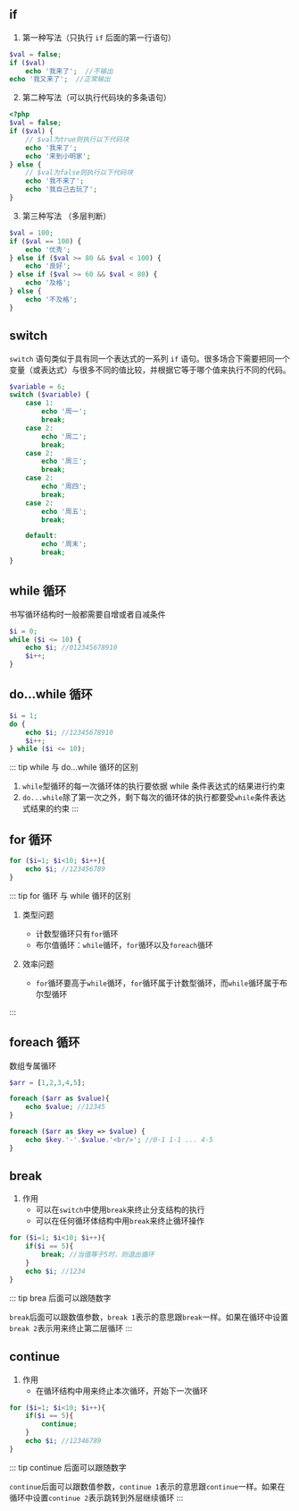 ## if

1. 第一种写法（只执行 `if` 后面的第一行语句）

```php
$val = false;
if ($val)
    echo '我来了';  //不输出
echo '我又来了';  //正常输出
```

2. 第二种写法（可以执行代码块的多条语句）

```php
<?php
$val = false;
if ($val) {
    // $val为true则执行以下代码块
    echo '我来了';
    echo '来到小明家';
} else {
    // $val为false则执行以下代码块
    echo '我不来了';
    echo '我自己去玩了';
}
```

3. 第三种写法 （多层判断）

```php
$val = 100;
if ($val == 100) {
    echo '优秀';
} else if ($val >= 80 && $val < 100) {
    echo '良好';
} else if ($val >= 60 && $val < 80) {
    echo '及格';
} else {
    echo '不及格';
}

```

## switch

`switch` 语句类似于具有同一个表达式的一系列 `if` 语句。很多场合下需要把同一个变量（或表达式）与很多不同的值比较，并根据它等于哪个值来执行不同的代码。

```php
$variable = 6;
switch ($variable) {
    case 1:
        echo '周一';
        break;
    case 2:
        echo '周二';
        break;
    case 2:
        echo '周三';
        break;
    case 2:
        echo '周四';
        break;
    case 2:
        echo '周五';
        break;

    default:
        echo '周末';
        break;
}
```

## while 循环

书写循环结构时一般都需要自增或者自减条件

```php
$i = 0;
while ($i <= 10) {
    echo $i; //012345678910
    $i++;
}
```

## do...while 循环

```php
$i = 1;
do {
    echo $i; //12345678910
    $i++;
} while ($i <= 10);
```

::: tip while 与 do...while 循环的区别

1. `while`型循环的每一次循环体的执行要依据 while 条件表达式的结果进行约束
2. `do...while`除了第一次之外，剩下每次的循环体的执行都要受`while`条件表达式结果的约束
   :::

## for 循环

```php
for ($i=1; $i<10; $i++){
    echo $i; //123456789
}
```

::: tip for 循环 与 while 循环的区别

1. 类型问题

   - 计数型循环只有`for`循环
   - 布尔值循环：`while`循环，`for`循环以及`foreach`循环

2. 效率问题
   - `for`循环要高于`while`循环，`for`循环属于计数型循环，而`while`循环属于布尔型循环

:::

## foreach 循环

数组专属循环

```php
$arr = [1,2,3,4,5];

foreach ($arr as $value){
    echo $value; //12345
}

foreach ($arr as $key => $value) {
    echo $key.'-'.$value.'<br/>'; //0-1 1-1 ... 4-5
}
```

## break

1. 作用
   - 可以在`switch`中使用`break`来终止分支结构的执行
   - 可以在任何循环体结构中用`break`来终止循环操作

```php
for ($i=1; $i<10; $i++){
    if($i == 5){
        break; //当值等于5时，则退出循环
    }
    echo $i; //1234
}
```

::: tip brea 后面可以跟随数字

`break`后面可以跟数值参数，`break 1`表示的意思跟`break`一样。如果在循环中设置`break 2`表示用来终止第二层循环
:::

## continue

1. 作用
   - 在循环结构中用来终止本次循环，开始下一次循环

```php
for ($i=1; $i<10; $i++){
    if($i == 5){
        continue;
    }
    echo $i; //12346789
}
```

::: tip continue 后面可以跟随数字

`continue`后面可以跟数值参数，`continue 1`表示的意思跟`continue`一样。如果在循环中设置`continue 2`表示跳转到外层继续循环
:::
